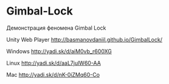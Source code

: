 Gimbal-Lock
===========

Демонстрация феномена Gimbal Lock

Unity Web Player http://basmanovdaniil.github.io/GimbalLock/

Windows http://yadi.sk/d/aiM0vb_r600XG

Linux http://yadi.sk/d/aaL7julW60-AA

Mac http://yadi.sk/d/nK-0iZMq60-Co
